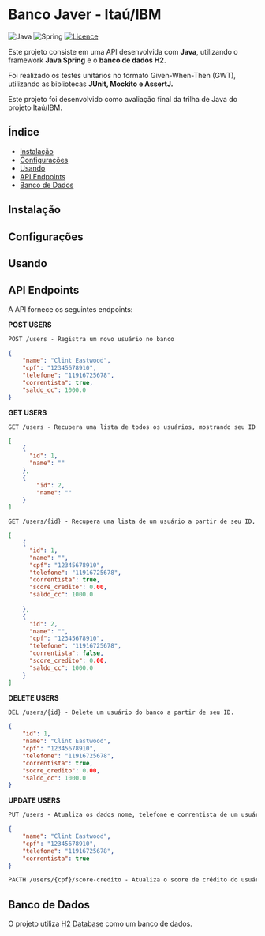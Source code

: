 # Banco Javer - Itaú/IBM

![Java](https://img.shields.io/badge/java-%23ED8B00.svg?style=for-the-badge&logo=openjdk&logoColor=white)
![Spring](https://img.shields.io/badge/spring-%236DB33F.svg?style=for-the-badge&logo=spring&logoColor=white)
[![Licence](https://img.shields.io/github/license/Ileriayo/markdown-badges?style=for-the-badge)](./LICENSE)

Este projeto consiste em uma API desenvolvida com **Java**, utilizando o framework **Java Spring** e o **banco de dados H2.**

Foi realizado os testes unitários no formato Given-When-Then (GWT), utilizando as bibliotecas **JUnit, Mockito e AssertJ.**

Este projeto foi desenvolvido como avaliação final da trilha de Java do projeto Itaú/IBM.

## Índice

- [Instalação](#instalação)
- [Configurações](#contribuição)
- [Usando](#uando)
- [API Endpoints](#api-endpoints)
- [Banco de Dados](#banco-de-dados)

## Instalação

## Configurações

## Usando

## API Endpoints
A API fornece os seguintes endpoints:

**POST USERS**
```markdown
POST /users - Registra um novo usuário no banco
```
```json
{
    "name": "Clint Eastwood",
    "cpf": "12345678910",
    "telefone": "11916725678",
    "correntista": true,
    "saldo_cc": 1000.0
}
```

**GET USERS**
```markdown
GET /users - Recupera uma lista de todos os usuários, mostrando seu ID e nome.
```
```json
[
    {
      "id": 1,
      "name": ""
    },
    {
        "id": 2,
        "name": ""
    }
]
```
```markdown
GET /users/{id} - Recupera uma lista de um usuário a partir de seu ID, mostrando todos os seus dados do DB.
```
```json
[
    {
      "id": 1,
      "name": "",
      "cpf": "12345678910",
      "telefone": "11916725678",
      "correntista": true,
      "score_credito": 0.00,
      "saldo_cc": 1000.0
      
    },
    {
      "id": 2,
      "name": "",
      "cpf": "12345678910",
      "telefone": "11916725678",
      "correntista": false,
      "score_credito": 0.00,
      "saldo_cc": 1000.0
    }
]
```
**DELETE USERS**
```markdown
DEL /users/{id} - Delete um usuário do banco a partir de seu ID.
```
```json
{
    "id": 1,
    "name": "Clint Eastwood",
    "cpf": "12345678910",
    "telefone": "11916725678",
    "correntista": true,
    "socre_credito": 0.00,
    "saldo_cc": 1000.0
}
```
**UPDATE USERS**
```markdown
PUT /users - Atualiza os dados nome, telefone e correntista de um usuário a partir de seu CPF.
```
```json
{
    "name": "Clint Eastwood",
    "cpf": "12345678910",
    "telefone": "11916725678",
    "correntista": true
}
```
```markdown
PACTH /users/{cpf}/score-credito - Atualiza o score de crédito do usuário em 10% do saldo disponível.
```


## Banco de Dados
O projeto utiliza [H2 Database](https://www.h2database.com/html/tutorial.html) como um banco de dados.
